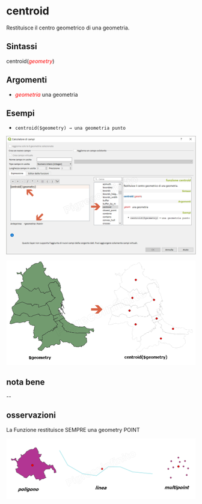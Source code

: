 # centroid

Restituisce il centro geometrico di una geometria.

## Sintassi

centroid(*<span style="color:red;">geometry</span>*)

## Argomenti

* *<span style="color:red;">geometria</span>* una geometria

## Esempi

* `centroid($geometry) → una geometria punto`

![](/img/geometria/centroid/centroid0.png)

![](/img/geometria/centroid/centroid1.png)

## nota bene

--

## osservazioni

La Funzione restituisce SEMPRE una geometry POINT

![](/img/geometria/centroid/centroid2.png)
